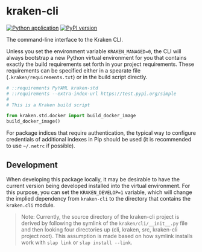 # kraken-cli

[![Python application](https://github.com/kraken-build/kraken-cli/actions/workflows/python-package.yml/badge.svg)](https://github.com/kraken-build/kraken-cli/actions/workflows/python-package.yml)
[![PyPI version](https://badge.fury.io/py/kraken-cli.svg)](https://badge.fury.io/py/kraken-cli)

The command-line interface to the Kraken CLI.

Unless you set the environment variable `KRAKEN_MANAGED=0`, the CLI will always bootstrap a new Python virtual
environment for you that contains exactly the build requirements set forth in your project requirements. These
requirements can be specified either in a spearate file (`.kraken/requirements.txt`) or in the build script directly.

```py
# ::requirements PyYAML kraken-std
# ::requirements --extra-index-url https://test.pypi.org/simple
#
# This is a Kraken build script

from kraken.std.docker import build_docker_image
build_docker_image()
```

For package indices that require authentication, the typical way to configure credentials of additional indexes in
Pip should be used (it is recommended to use `~/.netrc` if possible).

## Development

When developing this package locally, it may be desirable to have the current version being developed installed
into the virtual environment. For this purpose, you can set the `KRAKEN_DEVELOP=1` variable, which will change
the implied dependency from `kraken-cli` to the directory that contains the `kraken.cli` module.

> Note: Currently, the source directory of the kraken-cli project is derived by following the symlink of the
> `kraken/cli/__init__.py` file and then looking four directories up (cli, kraken, src, kraken-cli project root).
> This assumption is made based on how symlink installs work with `slap link` or `slap install --link`.
